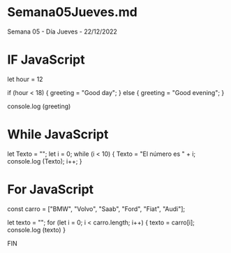 # Semana05Jueves.md
Semana 05 - Día Jueves - 22/12/2022

# IF JavaScript

let hour = 12

if (hour < 18) {
  greeting = "Good day";
} else {
  greeting = "Good evening";
}

console.log (greeting)


# While JavaScript

let Texto = "";
let i = 0;
while (i < 10) {
  Texto = "El número es " + i;
  console.log (Texto);
  i++;
}


# For JavaScript

const carro = ["BMW", "Volvo", "Saab", "Ford", "Fiat", "Audi"];

let texto = "";
for (let i = 0; i < carro.length; i++) {
  texto = carro[i];
  console.log (texto)
}

FIN
